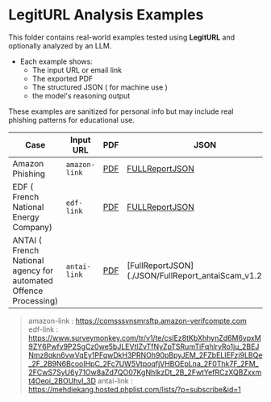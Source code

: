 
# LegitURL Analysis Examples

This folder contains real-world examples tested using **LegitURL** and optionally analyzed by an LLM.

- Each example shows:
  - The input URL or email link
  - The exported PDF
  - The structured JSON ( for machine use )
  - the model's reasoning output

These examples are sanitized for personal info but may include real phishing patterns for educational use.


| Case | Input URL | PDF | JSON | ModelOutput|
|------|-----------|-----|-------|-----|
| Amazon Phishing | `amazon-link` | [PDF](./PDF/legitURL_Report_2025-06-03T17:43:54Z-amazon-verifcompte.pdf) | [FULLReportJSON](./JSON/FullReport_comsssvnsmrsftp.amazon-verifcompte.com.JSON) | [Gemini](./ModelOutput/GEMINI_FullReport_comsssvnsmrsftp.amazon-verifcompte.com.text)
|EDF ( French National Energy Company) | `edf-link` |[PDF](./PDF/legitURL_Report_2025-06-09T13:32:39Z-edf-espaceclient.pdf) | [FULLReportJSON](./JSON/FullReport_edf-espaceclient.json) | [DeepSeek](./ModelOutput/DEEPSEEK_FullReport_edf-espaceclient.txt) 
| ANTAI ( French National agency for automated Offence Processing) | `antai-link` | [PDF]('/PDF/legitURL_Report_2025-06-21T05:21:36Z-sonjajuengling.pdf') | [FullReportJSON] (./JSON/FullReport_antaiScam_v1.2.json) | [GPT4o](./ModelOutput/GTP4o_FullReport_ANTAI.txt)




>amazon-link : https://comsssvnsmrsftp.amazon-verifcompte.com  
>edf-link : https://www.surveymonkey.com/tr/v1/te/csIEz8tKbXhhynZd6M6vpxM9ZY6Pwfv9P2SgCz0we5bJLEVtlZvTfNyZpTSRumTiFqhlrvRo1ju_2BEJNmz8qkn6vwVqEy1PFqwDkH3PRNOh90pBpyJEM_2FZbELlEFzj9LBQe_2F_2B9N6BcooIHpC_2Fc7UW5VtpoqfjVHBOEpLna_2F0Thk7F_2FM_2FCwS7SyU6y71Ow8aZd7QO07KgNhIkzDt_2B_2FwtYefRCzXQBZxxmt4Oeoi_2BOUhvI_3D
>antai-link : https://mehdiekang.hosted.phplist.com/lists/?p=subscribe&id=1

